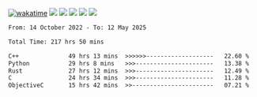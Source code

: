 [![wakatime](https://wakatime.com/badge/user/368879df-dc38-4b1a-86c4-8a2054a0e074.svg)](https://wakatime.com/@368879df-dc38-4b1a-86c4-8a2054a0e074)
<img src="https://img.shields.io/badge/Windows-0078D6?style=flat&logo=Windows&logoColor=white">
<img src="https://img.shields.io/badge/IntelliJ_IDEA-000000.svg?style=flat&logo=IntelliJ-IDEA&logoColor=white">
<img src="https://img.shields.io/badge/CLion-000000.svg?style=flat&logo=CLion&logoColor=white">
<img src="https://img.shields.io/badge/Visual_Studio_Code-007ACC?style=flat&logo=Visual-Studio-Code&logoColor=white">
<img src="https://img.shields.io/badge/Discord-5865F2?label=kano42&style=flat&logo=discord&logoColor=white">
<br>


<!--START_SECTION:waka-->

```txt
From: 14 October 2022 - To: 12 May 2025

Total Time: 217 hrs 50 mins

C++              49 hrs 13 mins  >>>>>>-------------------   22.60 %
Python           29 hrs 8 mins   >>>----------------------   13.38 %
Rust             27 hrs 12 mins  >>>----------------------   12.49 %
C                24 hrs 34 mins  >>>----------------------   11.28 %
ObjectiveC       15 hrs 42 mins  >>-----------------------   07.21 %
```

<!--END_SECTION:waka-->
